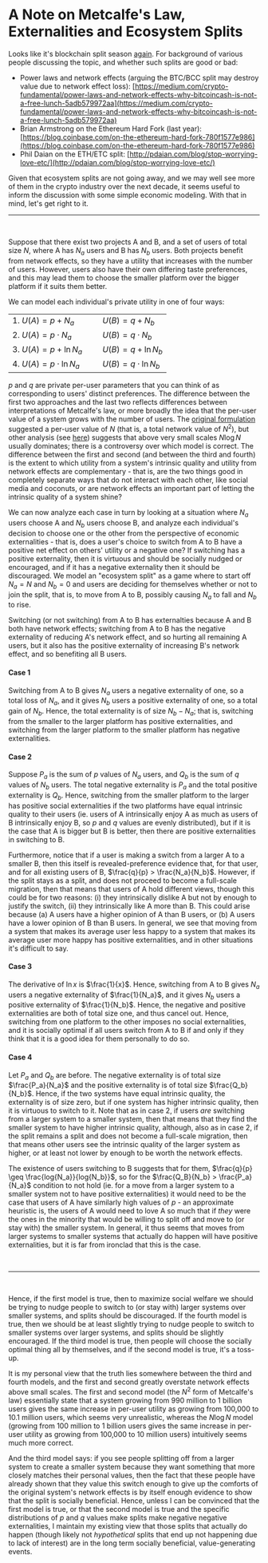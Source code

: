 [category]: <> (General)
[date]: <> (2017/07/27)
[title]: <> (A Note on Metcalfe's Law, Externalities and Ecosystem Splits)
[pandoc]: <> (--mathjax)

# A Note on Metcalfe's Law, Externalities and Ecosystem Splits

Looks like it's blockchain split season [again](http://bitcoincash.org/). For background of various people discussing the topic, and whether such splits are good or bad:

* Power laws and network effects (arguing the BTC/BCC split may destroy value due to network effect loss): [https://medium.com/crypto-fundamental/power-laws-and-network-effects-why-bitcoincash-is-not-a-free-lunch-5adb579972aa](https://medium.com/crypto-fundamental/power-laws-and-network-effects-why-bitcoincash-is-not-a-free-lunch-5adb579972aa)
* Brian Armstrong on the Ethereum Hard Fork (last year): [https://blog.coinbase.com/on-the-ethereum-hard-fork-780f1577e986](https://blog.coinbase.com/on-the-ethereum-hard-fork-780f1577e986)
* Phil Daian on the ETH/ETC split: [http://pdaian.com/blog/stop-worrying-love-etc/](http://pdaian.com/blog/stop-worrying-love-etc/)

Given that ecosystem splits are not going away, and we may well see more of them in the crypto industry over the next decade, it seems useful to inform the discussion with some simple economic modeling. With that in mind, let's get right to it.
<br>
<hr />
<br>

Suppose that there exist two projects A and B, and a set of users of total size $N$, where A has $N_a$ users and B has $N_b$ users. Both projects benefit from network effects, so they have a utility that increases with the number of users. However, users also have their own differing taste preferences, and this may lead them to choose the smaller platform over the bigger platform if it suits them better.

We can model each individual's private utility in one of four ways:

|                           |                            |
|---------------------------|----------------------------|
| 1. $U(A) = p + N_a$ | $U(B) = q + N_b$           |
| 2. $U(A) = p \cdot N_a$ | $U(B) = q \cdot N_b$      |
| 3. $U(A) = p + \ln{N_a}$ | $U(B) = q + \ln{N_b}$      |
| 4. $U(A) = p \cdot \ln{N_a}$ &nbsp;&nbsp;&nbsp;&nbsp;&nbsp;&nbsp;| $U(B) = q \cdot \ln{N_b}$ |

$p$ and $q$ are private per-user parameters that you can think of as corresponding to users' distinct preferences. The difference between the first two approaches and the last two reflects differences between interpretations of Metcalfe's law, or more broadly the idea that the per-user value of a system grows with the number of users. The [original formulation](https://en.wikipedia.org/wiki/Metcalfe%27s_law) suggested a per-user value of $N$ (that is, a total network value of $N^{2}$), but other analysis (see [here](http://spectrum.ieee.org/computing/networks/metcalfes-law-is-wrong)) suggests that above very small scales $N\log{N}$ usually dominates; there is a controversy over which model is correct. The difference between the first and second (and between the third and fourth) is the extent to which utility from a system's intrinsic quality and utility from network effects are complementary - that is, are the two things good in completely separate ways that do not interact with each other, like social media and coconuts, or are network effects an important part of letting the intrinsic quality of a system shine?

We can now analyze each case in turn by looking at a situation where $N_a$ users choose A and $N_b$ users choose B, and analyze each individual's decision to choose one or the other from the perspective of economic externalities - that is, does a user's choice to switch from A to B have a positive net effect on others' utility or a negative one? If switching has a positive externality, then it is virtuous and should be socially nudged or encouraged, and if it has a negative externality then it should be discouraged. We model an "ecosystem split" as a game where to start off $N_a = N$ and $N_b = 0$ and users are deciding for themselves whether or not to join the split, that is, to move from A to B, possibly causing $N_a$ to fall and $N_b$ to rise.

Switching (or not switching) from A to B has externalties because A and B both have network effects; switching from A to B has the negative externality of reducing A's network effect, and so hurting all remaining A users, but it also has the positive externality of increasing B's network effect, and so benefiting all B users.

#### Case 1

Switching from A to B gives $N_a$ users a negative externality of one, so a total loss of $N_a$, and it gives $N_b$ users a positive externality of one, so a total gain of $N_b$. Hence, the total externality is of size $N_b - N_a$; that is, switching from the smaller to the larger platform has positive externalities, and switching from the larger platform to the smaller platform has negative externalities.

#### Case 2

Suppose $P_a$ is the sum of $p$ values of $N_a$ users, and $Q_b$ is the sum of $q$ values of $N_b$ users. The total negative externality is $P_a$ and the total positive externality is $Q_b$. Hence, switching from the smaller platform to the larger has positive social externalities if the two platforms have equal intrinsic quality to their users (ie. users of A intrinsically enjoy A as much as users of B intrinsically enjoy B, so $p$ and $q$ values are evenly distributed), but if it is the case that A is bigger but B is better, then there are positive externalities in switching to B.

Furthermore, notice that if a user is making a switch from a larger A to a smaller B, then this itself is revealed-preference evidence that, for that user, and for all existing users of B, $\frac{q}{p} > 
\frac{N_a}{N_b}$. However, if the split stays as a split, and does not proceed to become a full-scale migration, then that means that users of A hold different views, though this could be for two reasons: (i) they intrinsically dislike A but not by enough to justify the switch, (ii) they intrinsically like A more than B. This could arise because (a) A users have a higher opinion of A than B users, or (b) A users have a lower opinion of B than B users. In general, we see that moving from a system that makes its average user less happy to a system that makes its average user more happy has positive externalities, and in other situations it's difficult to say.

#### Case 3

The derivative of $\ln{x}$ is $\frac{1}{x}$. Hence, switching from A to B gives $N_a$ users a negative externality of $\frac{1}{N_a}$, and it gives $N_b$ users a positive externality of $\frac{1}{N_b}$. Hence, the negative and positive externalities are both of total size one, and thus cancel out. Hence, switching from one platform to the other imposes no social externalities, and it is socially optimal if all users switch from A to B if and only if they think that it is a good idea for them personally to do so.

#### Case 4

Let $P_a$ and $Q_b$ are before. The negative externality is of total size $\frac{P_a}{N_a}$ and the positive externality is of total size $\frac{Q_b}{N_b}$. Hence, if the two systems have equal intrinsic quality, the externality is of size zero, but if one system has higher intrinsic quality, then it is virtuous to switch to it. Note that as in case 2, if users _are_ switching from a larger system to a smaller system, then that means that they find the smaller system to have higher intrinsic quality, although, also as in case 2, if the split remains a split and does not become a full-scale migration, then that means other users see the intrinsic quality of the larger system as higher, or at least not lower by enough to be worth the network effects.

The existence of users switching to B suggests that for them, $\frac{q}{p} \geq \frac{log{N_a}}{log{N_b}}$, so for the $\frac{Q_B}{N_b} > \frac{P_a}{N_a}$ condition to not hold (ie. for a move from a larger system to a smaller system not to have positive externalities) it would need to be the case that users of A have similarly high values of $p$ - an approximate heuristic is, the users of A would need to love A so much that if _they_ were the ones in the minority that would be willing to split off and move to (or stay with) the smaller system. In general, it thus seems that moves from larger systems to smaller systems that actually do happen will have positive externalities, but it is far from ironclad that this is the case.

<br>
<hr />
<br>

Hence, if the first model is true, then to maximize social welfare we should be trying to nudge people to switch to (or stay with) larger systems over smaller systems, and splits should be discouraged. If the fourth model is true, then we should be at least slightly trying to nudge people to switch to smaller systems over larger systems, and splits should be slightly encouraged. If the third model is true, then people will choose the socially optimal thing all by themselves, and if the second model is true, it's a toss-up.

It is my personal view that the truth lies somewhere between the third and fourth models, and the first and second greatly overstate network effects above small scales. The first and second model (the $N^{2}$ form of Metcalfe's law) essentially state that a system growing from 990 million to 1 billion users gives the same increase in per-user utility as growing from 100,000 to 10.1 million users, which seems very unrealistic, whereas the $N\log{N}$ model (growing from 100 million to 1 billion users gives the same increase in per-user utility as growing from 100,000 to 10 million users) intuitively seems much more correct.

And the third model says: if you see people splitting off from a larger system to create a smaller system because they want something that more closely matches their personal values, then the fact that these people have already shown that they value this switch enough to give up the comforts of the original system's network effects is by itself enough evidence to show that the split is socially beneficial. Hence, unless I can be convinced that the first model is true, or that the second model is true and the specific distributions of $p$ and $q$ values make splits make negative negative externalities, I maintain my existing view that those splits that actually do happen (though likely not _hypothetical_ splits that end up not happening due to lack of interest) are in the long term socially beneficial, value-generating events.
